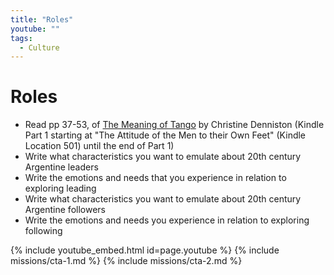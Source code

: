 ```yaml
---
title: "Roles"
youtube: ""
tags:
  - Culture
---
```


# Roles #

* Read pp 37-53, of [The Meaning of Tango](https://www.amazon.com/Meaning-Tango-Story-Argentinian-Dance/dp/1906032165) by Christine Denniston (Kindle Part 1 starting at "The Attitude of the Men to their Own Feet" (Kindle Location 501) until the end of Part 1)
* Write what characteristics you want to emulate about 20th century Argentine leaders
* Write the emotions and needs that you experience in relation to exploring leading
* Write what characteristics you want to emulate about 20th century Argentine followers
* Write the emotions and needs you experience in relation to exploring following

{% include youtube_embed.html id=page.youtube %}
{% include missions/cta-1.md %}
{% include missions/cta-2.md %}

